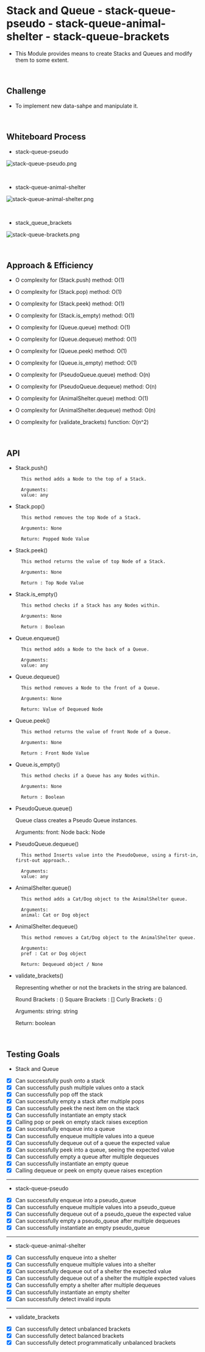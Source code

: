 # Stack and Queue - stack-queue-pseudo - stack-queue-animal-shelter - stack-queue-brackets

- This Module provides means to create Stacks and Queues and modify them to some extent.

<br>

## Challenge

- To implement new data-sahpe and manipulate it.

<br>


## Whiteboard Process

- stack-queue-pseudo

![stack-queue-pseudo.png](assets/stack-queue-pseudo.png)

<br>

- stack-queue-animal-shelter

![stack-queue-animal-shelter.png](assets/stack-queue-animal-shelter.png)

<br>

- stack_queue_brackets

![stack-queue-brackets.png](assets/stack-queue-brackets.png)

<br>

## Approach & Efficiency

- O complexity for (Stack.push) method: O(1)
- O complexity for (Stack.pop) method: O(1)
- O complexity for (Stack.peek) method: O(1)
- O complexity for (Stack.is_empty) method: O(1)

- O complexity for (Queue.queue) method: O(1)
- O complexity for (Queue.dequeue) method: O(1)
- O complexity for (Queue.peek) method: O(1)
- O complexity for (Queue.is_empty) method: O(1)

- O complexity for (PseudoQueue.queue) method: O(n)
- O complexity for (PseudoQueue.dequeue) method: O(n)

- O complexity for (AnimalShelter.queue) method: O(1)
- O complexity for (AnimalShelter.dequeue) method: O(n)

- O complexity for (validate_brackets) function: O(n^2)

<br>

## API

- Stack.push()

        This method adds a Node to the top of a Stack.

        Arguments:
        value: any

- Stack.pop()

        This method removes the top Node of a Stack.

        Arguments: None

        Return: Popped Node Value

- Stack.peek()

        This method returns the value of top Node of a Stack.

        Arguments: None

        Return : Top Node Value

- Stack.is_empty()

        This method checks if a Stack has any Nodes within.

        Arguments: None

        Return : Boolean


- Queue.enqueue()

        This method adds a Node to the back of a Queue.

        Arguments:
        value: any

- Queue.dequeue()

        This method removes a Node to the front of a Queue.

        Arguments: None

        Return: Value of Dequeued Node

- Queue.peek()

        This method returns the value of front Node of a Queue.

        Arguments: None

        Return : Front Node Value

- Queue.is_empty()

        This method checks if a Queue has any Nodes within.

        Arguments: None

        Return : Boolean

- PseudoQueue.queue()

     Queue class creates a Pseudo Queue instances.

     Arguments:
     front: Node
     back: Node

- PseudoQueue.dequeue()

        This method Inserts value into the PseudoQueue, using a first-in, first-out approach..

        Arguments:
        value: any

- AnimalShelter.queue()

        This method adds a Cat/Dog object to the AnimalShelter queue.

        Arguments:
        animal: Cat or Dog object

- AnimalShelter.dequeue()

        This method removes a Cat/Dog object to the AnimalShelter queue.

        Arguments:
        pref : Cat or Dog object

        Return: Dequeued object / None

- validate_brackets()

    Representing whether or not the brackets in the string are balanced.

    Round Brackets : ()
    Square Brackets : []
    Curly Brackets : {}

    Arguments:
    string: string

    Return: boolean

<br>

## Testing Goals

- Stack and Queue

- [x] Can successfully push onto a stack
- [x] Can successfully push multiple values onto a stack
- [x] Can successfully pop off the stack
- [x] Can successfully empty a stack after multiple pops
- [x] Can successfully peek the next item on the stack
- [x] Can successfully instantiate an empty stack
- [x] Calling pop or peek on empty stack raises exception
- [x] Can successfully enqueue into a queue
- [x] Can successfully enqueue multiple values into a queue
- [x] Can successfully dequeue out of a queue the expected value
- [x] Can successfully peek into a queue, seeing the expected value
- [x] Can successfully empty a queue after multiple dequeues
- [x] Can successfully instantiate an empty queue
- [x] Calling dequeue or peek on empty queue raises exception

---------------------------------------------------------------------------

- stack-queue-pseudo

- [x] Can successfully enqueue into a pseudo_queue
- [x] Can successfully enqueue multiple values into a pseudo_queue
- [x] Can successfully dequeue out of a pseudo_queue the expected value
- [x] Can successfully empty a pseudo_queue after multiple dequeues
- [x] Can successfully instantiate an empty pseudo_queue

---------------------------------------------------------------------------

- stack-queue-animal-shelter

- [x] Can successfully enqueue into a shelter
- [x] Can successfully enqueue multiple values into a shelter
- [x] Can successfully dequeue out of a shelter the expected value
- [x] Can successfully dequeue out of a shelter the multiple expected values
- [x] Can successfully empty a shelter after multiple dequeues
- [x] Can successfully instantiate an empty shelter
- [x] Can successfully detect invalid inputs

---------------------------------------------------------------------------

- validate_brackets

- [x] Can successfully detect unbalanced brackets
- [x] Can successfully detect balanced brackets
- [x] Can successfully detect programmatically unbalanced brackets
